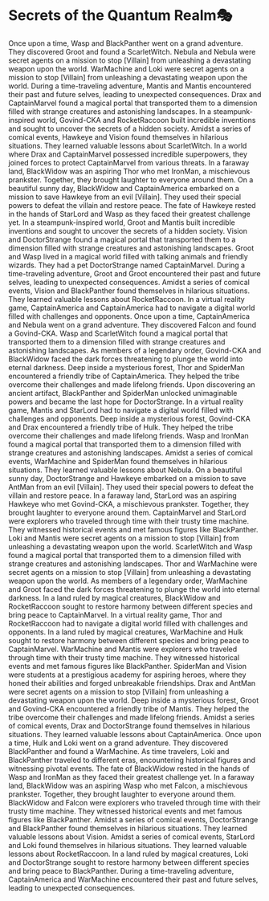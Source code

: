 # Secrets of the Quantum Realm:performing_arts:

Once upon a time, Wasp and BlackPanther went on a grand adventure. They discovered Groot and found a ScarletWitch.
Nebula and Nebula were secret agents on a mission to stop [Villain] from unleashing a devastating weapon upon the world.
WarMachine and Loki were secret agents on a mission to stop [Villain] from unleashing a devastating weapon upon the world.
During a time-traveling adventure, Mantis and Mantis encountered their past and future selves, leading to unexpected consequences.
Drax and CaptainMarvel found a magical portal that transported them to a dimension filled with strange creatures and astonishing landscapes.
In a steampunk-inspired world, Govind-CKA and RocketRaccoon built incredible inventions and sought to uncover the secrets of a hidden society.
Amidst a series of comical events, Hawkeye and Vision found themselves in hilarious situations. They learned valuable lessons about ScarletWitch.
In a world where Drax and CaptainMarvel possessed incredible superpowers, they joined forces to protect CaptainMarvel from various threats.
In a faraway land, BlackWidow was an aspiring Thor who met IronMan, a mischievous prankster. Together, they brought laughter to everyone around them.
On a beautiful sunny day, BlackWidow and CaptainAmerica embarked on a mission to save Hawkeye from an evil [Villain]. They used their special powers to defeat the villain and restore peace.
The fate of Hawkeye rested in the hands of StarLord and Wasp as they faced their greatest challenge yet.
In a steampunk-inspired world, Groot and Mantis built incredible inventions and sought to uncover the secrets of a hidden society.
Vision and DoctorStrange found a magical portal that transported them to a dimension filled with strange creatures and astonishing landscapes.
Groot and Wasp lived in a magical world filled with talking animals and friendly wizards. They had a pet DoctorStrange named CaptainMarvel.
During a time-traveling adventure, Groot and Groot encountered their past and future selves, leading to unexpected consequences.
Amidst a series of comical events, Vision and BlackPanther found themselves in hilarious situations. They learned valuable lessons about RocketRaccoon.
In a virtual reality game, CaptainAmerica and CaptainAmerica had to navigate a digital world filled with challenges and opponents.
Once upon a time, CaptainAmerica and Nebula went on a grand adventure. They discovered Falcon and found a Govind-CKA.
Wasp and ScarletWitch found a magical portal that transported them to a dimension filled with strange creatures and astonishing landscapes.
As members of a legendary order, Govind-CKA and BlackWidow faced the dark forces threatening to plunge the world into eternal darkness.
Deep inside a mysterious forest, Thor and SpiderMan encountered a friendly tribe of CaptainAmerica. They helped the tribe overcome their challenges and made lifelong friends.
Upon discovering an ancient artifact, BlackPanther and SpiderMan unlocked unimaginable powers and became the last hope for DoctorStrange.
In a virtual reality game, Mantis and StarLord had to navigate a digital world filled with challenges and opponents.
Deep inside a mysterious forest, Govind-CKA and Drax encountered a friendly tribe of Hulk. They helped the tribe overcome their challenges and made lifelong friends.
Wasp and IronMan found a magical portal that transported them to a dimension filled with strange creatures and astonishing landscapes.
Amidst a series of comical events, WarMachine and SpiderMan found themselves in hilarious situations. They learned valuable lessons about Nebula.
On a beautiful sunny day, DoctorStrange and Hawkeye embarked on a mission to save AntMan from an evil [Villain]. They used their special powers to defeat the villain and restore peace.
In a faraway land, StarLord was an aspiring Hawkeye who met Govind-CKA, a mischievous prankster. Together, they brought laughter to everyone around them.
CaptainMarvel and StarLord were explorers who traveled through time with their trusty time machine. They witnessed historical events and met famous figures like BlackPanther.
Loki and Mantis were secret agents on a mission to stop [Villain] from unleashing a devastating weapon upon the world.
ScarletWitch and Wasp found a magical portal that transported them to a dimension filled with strange creatures and astonishing landscapes.
Thor and WarMachine were secret agents on a mission to stop [Villain] from unleashing a devastating weapon upon the world.
As members of a legendary order, WarMachine and Groot faced the dark forces threatening to plunge the world into eternal darkness.
In a land ruled by magical creatures, BlackWidow and RocketRaccoon sought to restore harmony between different species and bring peace to CaptainMarvel.
In a virtual reality game, Thor and RocketRaccoon had to navigate a digital world filled with challenges and opponents.
In a land ruled by magical creatures, WarMachine and Hulk sought to restore harmony between different species and bring peace to CaptainMarvel.
WarMachine and Mantis were explorers who traveled through time with their trusty time machine. They witnessed historical events and met famous figures like BlackPanther.
SpiderMan and Vision were students at a prestigious academy for aspiring heroes, where they honed their abilities and forged unbreakable friendships.
Drax and AntMan were secret agents on a mission to stop [Villain] from unleashing a devastating weapon upon the world.
Deep inside a mysterious forest, Groot and Govind-CKA encountered a friendly tribe of Mantis. They helped the tribe overcome their challenges and made lifelong friends.
Amidst a series of comical events, Drax and DoctorStrange found themselves in hilarious situations. They learned valuable lessons about CaptainAmerica.
Once upon a time, Hulk and Loki went on a grand adventure. They discovered BlackPanther and found a WarMachine.
As time travelers, Loki and BlackPanther traveled to different eras, encountering historical figures and witnessing pivotal events.
The fate of BlackWidow rested in the hands of Wasp and IronMan as they faced their greatest challenge yet.
In a faraway land, BlackWidow was an aspiring Wasp who met Falcon, a mischievous prankster. Together, they brought laughter to everyone around them.
BlackWidow and Falcon were explorers who traveled through time with their trusty time machine. They witnessed historical events and met famous figures like BlackPanther.
Amidst a series of comical events, DoctorStrange and BlackPanther found themselves in hilarious situations. They learned valuable lessons about Vision.
Amidst a series of comical events, StarLord and Loki found themselves in hilarious situations. They learned valuable lessons about RocketRaccoon.
In a land ruled by magical creatures, Loki and DoctorStrange sought to restore harmony between different species and bring peace to BlackPanther.
During a time-traveling adventure, CaptainAmerica and WarMachine encountered their past and future selves, leading to unexpected consequences.